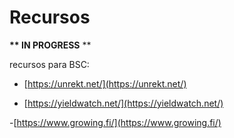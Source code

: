 # Recursos

 **\*\* IN PROGRESS** \*\*

 recursos para BSC: 

- [https://unrekt.net/](https://unrekt.net/) 

- [https://yieldwatch.net/](https://yieldwatch.net/)

-[https://www.growing.fi/](https://www.growing.fi/)


